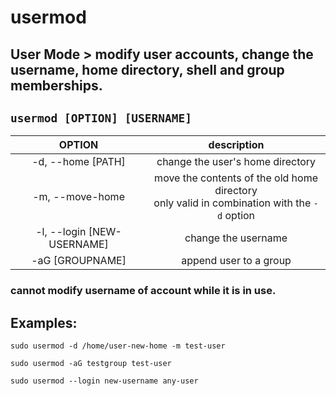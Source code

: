 # usermod

**User Mode** > modify user accounts, change the username, home directory, shell and group memberships.
---

` usermod [OPTION] [USERNAME] `
---

| **OPTION** | description |
|:---:|:---:|
| -d, --home [PATH] | change the user's home directory |
| -m, --move-home | move the contents of the old home directory <br> only valid in combination with the `-d` option |
| -l, --login [NEW-USERNAME] | change the username |
| -aG [GROUPNAME] | append user to a group |

### cannot modify username of account while it is in use.

## Examples:
` sudo usermod -d /home/user-new-home -m test-user `

` sudo usermod -aG testgroup test-user `

` sudo usermod --login new-username any-user `
